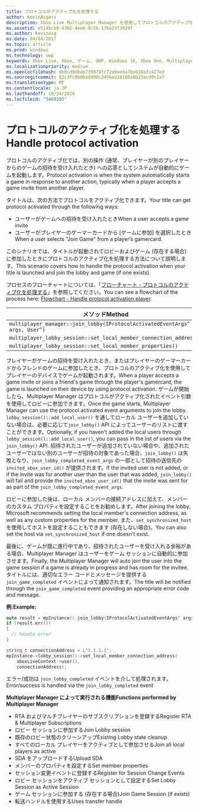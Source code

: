 ```yaml
---
title: プロトコルのアクティブ化を処理する
author: KevinAsgari
description: Xbox Live Multiplayer Manager を使用してプロトコルのアクティブ化を処理する方法について説明します。
ms.assetid: e514bcb8-4302-4eeb-8c5b-176e23f3929f
ms.author: kevinasg
ms.date: 04/04/2017
ms.topic: article
ms.prod: windows
ms.technology: uwp
keywords: Xbox Live, Xbox, ゲーム, UWP, Windows 10, Xbox One, Multiplayer Manager, プロトコルのアクティブ化
ms.localizationpriority: medium
ms.openlocfilehash: 8b0cd9dbde739079fc72a0ee4a7be018afc427ed
ms.sourcegitcommit: 82c3fc0b06ad490c3456ad18180a6b23ecd9c1a7
ms.translationtype: MT
ms.contentlocale: ja-JP
ms.lasthandoff: 10/24/2018
ms.locfileid: "5469305"
---
```

# <a name="handle-protocol-activation"></a><span data-ttu-id="89091-104">プロトコルのアクティブ化を処理する</span><span class="sxs-lookup"><span data-stu-id="89091-104">Handle protocol activation</span></span>

<span data-ttu-id="89091-105">プロトコルのアクティブ化では、別の操作 (通常、プレイヤーが別のプレイヤーからのゲームの招待を受け入れたとき) への応答としてシステムが自動的にゲームを起動します。</span><span class="sxs-lookup"><span data-stu-id="89091-105">Protocol activation is when the system automatically starts a game in response to another action, typically when a player accepts a game invite from another player.</span></span>

<span data-ttu-id="89091-106">タイトルは、次の方法でプロトコルをアクティブ化できます。</span><span class="sxs-lookup"><span data-stu-id="89091-106">Your title can get protocol activated through the following ways:</span></span>

* <span data-ttu-id="89091-107">ユーザーがゲームへの招待を受け入れたとき</span><span class="sxs-lookup"><span data-stu-id="89091-107">When a user accepts a game invite</span></span>
* <span data-ttu-id="89091-108">ユーザーがプレイヤーのゲーマーカードから [ゲームに参加] を選択したとき</span><span class="sxs-lookup"><span data-stu-id="89091-108">When a user selects "Join Game" from a player’s gamercard.</span></span>

<span data-ttu-id="89091-109">このシナリオでは、タイトルが起動されてロビーおよびゲーム (存在する場合) に参加したときにプロトコルのアクティブ化を処理する方法について説明します。</span><span class="sxs-lookup"><span data-stu-id="89091-109">This scenario covers how to handle the protocol activation when your title is launched and join the lobby and game (if one exists).</span></span>

<span data-ttu-id="89091-110">プロセスのフローチャートについては、「[フローチャート - プロトコルのアクティブ化を処理する](mpm-flowcharts/mpm-on-protocol-activation.md)」を参照してください。</span><span class="sxs-lookup"><span data-stu-id="89091-110">You can see a flowchart of the process here: [Flowchart - Handle protocol activation player](mpm-flowcharts/mpm-on-protocol-activation.md).</span></span>

| <span data-ttu-id="89091-111">メソッド</span><span class="sxs-lookup"><span data-stu-id="89091-111">Method</span></span> | <span data-ttu-id="89091-112">トリガーされるイベント</span><span class="sxs-lookup"><span data-stu-id="89091-112">Event triggered</span></span> |
| -----|----------------|
| `multiplayer_manager::join_lobby(IProtocolActivatedEventArgs^ args, User^)` | `join_lobby_completed_event` |
| `multiplayer_lobby_session::set_local_member_connection_address()` | `local_member_connection_address_write_completed ` |
| `multiplayer_lobby_session::set_local_member_properties()` | `member_property_changed` |

<span data-ttu-id="89091-113">プレイヤーがゲームの招待を受け入れたとき、またはプレイヤーのゲーマーカードからフレンドのゲームに参加したとき、プロトコルのアクティブ化を使用してプレイヤーのデバイスでゲームが起動されます。</span><span class="sxs-lookup"><span data-stu-id="89091-113">When a player accepts a game invite or joins a friend's game through the player's gamercard, the game is launched on their device by using protocol activation.</span></span> <span data-ttu-id="89091-114">ゲームが開始したら、Multiplayer Manager はプロトコルがアクティブ化されたイベント引数を使用してロビーに参加できます。</span><span class="sxs-lookup"><span data-stu-id="89091-114">Once the game starts, Multiplayer Manager can use the protocol activated event arguments to join the lobby.</span></span> <span data-ttu-id="89091-115">`lobby_session()::add_local_user()` を通してローカル ユーザーを追加していない場合は、必要に応じて`join_lobby()` API によってユーザーのリストに渡すことができます。</span><span class="sxs-lookup"><span data-stu-id="89091-115">Optionally, if you haven't added the local users through `lobby_session()::add_local_user()`, you can pass in the list of users via the `join_lobby()` API.</span></span> <span data-ttu-id="89091-116">招待されたユーザーが追加されていない場合や、追加されたユーザーではない別のユーザーが招待の対象であった場合、`join_lobby()` は失敗となり、`join_lobby_completed_event_args` の一部として招待の送信先の `invited_xbox_user_id()` が提供されます。</span><span class="sxs-lookup"><span data-stu-id="89091-116">If the invited user is not added, or if the invite was for another user than the user that was added, `join_lobby()` will fail and provide the `invited_xbox_user_id()` that the invite was sent for as part of the `join_lobby_completed_event_args`.</span></span>

<span data-ttu-id="89091-117">ロビーに参加した後は、ローカル メンバーの接続アドレスに加えて、メンバーのカスタム プロパティを設定することをお勧めします。</span><span class="sxs-lookup"><span data-stu-id="89091-117">After joining the lobby, Microsoft recommends setting the local member's connection address, as well as any custom properties for the member.</span></span> <span data-ttu-id="89091-118">また、`set_synchronized_host` を使用してホストを設定することもできます (存在しない場合)。</span><span class="sxs-lookup"><span data-stu-id="89091-118">You can also set the host via `set_synchronized_host` if one doesn't exist.</span></span>

<span data-ttu-id="89091-119">最後に、ゲームが既に進行中であり、招待されたユーザーを受け入れる余裕がある場合、Multiplayer Manager はユーザーをゲーム セッションに自動的に参加させます。</span><span class="sxs-lookup"><span data-stu-id="89091-119">Finally, the Multiplayer Manager will auto join the user into the game session if a game is already in progress and has room for the invitee.</span></span> <span data-ttu-id="89091-120">タイトルには、適切なエラー コードとメッセージを提供する `join_game_completed` イベントによって通知されます。</span><span class="sxs-lookup"><span data-stu-id="89091-120">The title will be notified through the `join_game_completed` event providing an appropriate error code and message.</span></span>

**<span data-ttu-id="89091-121">例:</span><span class="sxs-lookup"><span data-stu-id="89091-121">Example:</span></span>**

```cpp
auto result = mpInstance().join_lobby(IProtocolActivatedEventArgs^ args, users);
if (result.err())
{
  // handle error
}

string_t connectionAddress = L"1.1.1.1";
mpInstance->lobby_session()->set_local_member_connection_address(
    xboxLiveContext->user(),
    connectionAddress);
```

<span data-ttu-id="89091-122">エラー/成功は `join_lobby_completed` イベントを介して処理されます。</span><span class="sxs-lookup"><span data-stu-id="89091-122">Error/success is handled via the `join_lobby_completed` event</span></span>

**<span data-ttu-id="89091-123">Multiplayer Manager によって実行される機能</span><span class="sxs-lookup"><span data-stu-id="89091-123">Functions performed by Multiplayer Manager</span></span>**

* <span data-ttu-id="89091-124">RTA およびマルチプレイヤーのサブスクリプションを登録する</span><span class="sxs-lookup"><span data-stu-id="89091-124">Register RTA & Multiplayer Subscriptions</span></span>
* <span data-ttu-id="89091-125">ロビー セッションに参加する</span><span class="sxs-lookup"><span data-stu-id="89091-125">Join Lobby session</span></span>
 * <span data-ttu-id="89091-126">既存のロビー状態のクリーンアップ</span><span class="sxs-lookup"><span data-stu-id="89091-126">Existing Lobby state cleanup</span></span>
 * <span data-ttu-id="89091-127">すべてのローカル プレイヤーをアクティブとして参加させる</span><span class="sxs-lookup"><span data-stu-id="89091-127">Join all local players as active</span></span>
 * <span data-ttu-id="89091-128">SDA をアップロードする</span><span class="sxs-lookup"><span data-stu-id="89091-128">Upload SDA</span></span>
 * <span data-ttu-id="89091-129">メンバーのプロパティを設定する</span><span class="sxs-lookup"><span data-stu-id="89091-129">Set member properties</span></span>
* <span data-ttu-id="89091-130">セッション変更イベントに登録する</span><span class="sxs-lookup"><span data-stu-id="89091-130">Register for Session Change Events</span></span>
* <span data-ttu-id="89091-131">ロビー セッションをアクティブ セッションとして設定する</span><span class="sxs-lookup"><span data-stu-id="89091-131">Set Lobby Session as Active Session</span></span>
* <span data-ttu-id="89091-132">ゲーム セッションに参加する (存在する場合)</span><span class="sxs-lookup"><span data-stu-id="89091-132">Join Game Session (if exists)</span></span>
 * <span data-ttu-id="89091-133">転送ハンドルを使用する</span><span class="sxs-lookup"><span data-stu-id="89091-133">Uses transfer handle</span></span>
